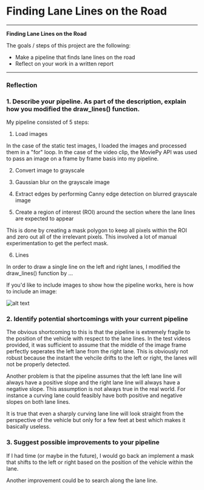 # **Finding Lane Lines on the Road** 

---

**Finding Lane Lines on the Road**

The goals / steps of this project are the following:
* Make a pipeline that finds lane lines on the road
* Reflect on your work in a written report


[//]: # (Image References)

[image1]: ./examples/grayscale.jpg "Grayscale"

---

### Reflection

### 1. Describe your pipeline. As part of the description, explain how you modified the draw_lines() function.

My pipeline consisted of 5 steps:

1. Load images

In the case of the static test images, I loaded the images and processed them in a "for" loop. In the case of the video clip, the MoviePy API was used to pass an image on a frame by frame basis into my pipeline.

2. Convert image to grayscale

3. Gaussian blur on the grayscale image

4. Extract edges by performing Canny edge detection on blurred grayscale image

5. Create a region of interest (ROI) around the section where the lane lines are expected to appear

This is done by creating a mask polygon to keep all pixels within the ROI and zero out all of the irrelevant pixels. This involved a lot of manual experimentation to get the perfect mask. 

6. Lines


In order to draw a single line on the left and right lanes, I modified the draw_lines() function by ...

If you'd like to include images to show how the pipeline works, here is how to include an image: 

![alt text][image1]


### 2. Identify potential shortcomings with your current pipeline

The obvious shortcoming to this is that the pipeline is extremely fragile to the position of the vehicle with respect to the lane lines. In the test videos provided, it was sufficient to assume that the middle of the image frame perfectly seperates the left lane from the right lane. This is obviously not robust because the instant the vehcile drifts to the left or right, the lanes will not be properly detected. 

Another problem is that the pipeline assumes that the left lane line will always have a positive slope and the right lane line will always have a negative slope. This assumption is not always true in the real world. For instance a curving lane could feasibly have both positive and negative slopes on both lane lines.

It is true that even a sharply curving lane line will look straight from the perspective of the vehicle but only for a few feet at best which makes it basically useless.



### 3. Suggest possible improvements to your pipeline

If I had time (or maybe in the future), I would go back an implement a mask that shifts to the left or right based on the position of the vehicle within the lane.

Another improvement could be to search along the lane line.

